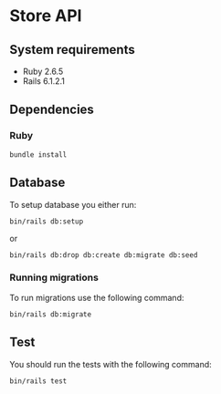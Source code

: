 # Store API

## System requirements

- Ruby 2.6.5
- Rails 6.1.2.1

## Dependencies

### Ruby

    bundle install

## Database

To setup database you either run:

    bin/rails db:setup

or

    bin/rails db:drop db:create db:migrate db:seed

### Running migrations

To run migrations use the following command:

    bin/rails db:migrate

## Test

You should run the tests with the following command:

    bin/rails test
